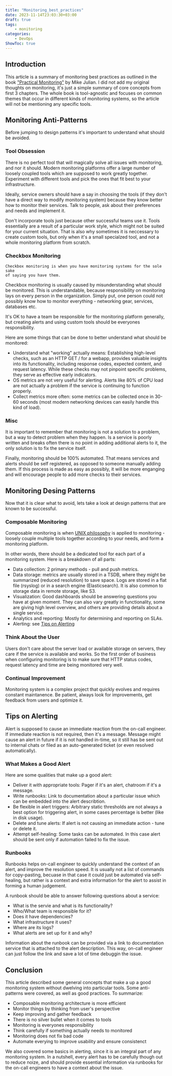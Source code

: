 ```yaml
---
title: "Monitoring_best_practices"
date: 2023-11-14T23:03:30+03:00
draft: true
tags:
    - monitoring
categories:
    - DevOps
ShowToc: true
---
```


## Introduction
This article is a summary of monitoring best practices as outlined in the book 
["Practical Monitoring"](https://www.oreilly.com/library/view/practical-monitoring/9781491957349/) 
by Mike Julian. I did not add  my original thoughts on monitoring, it's just 
a simple summary of core concepts from first 3 chapters. The whole book is 
tool-agnostic and focuses on common themes that occur in different kinds of 
monitoring systems, so the article will not be mentioning any specific tools.  


## Monitoring Anti-Patterns
Before jumping to design patterns it's important to understand what should be 
avoided.

### Tool Obsession
There is no perfect tool that will magically solve all issues with monitoring, 
and nor it should. Modern monitoring platforms offer a large number of loosely 
coupled tools which are supposed to work greatly together. Experiment with 
different tools and pick the ones that fit best to your infrastructure.  

Ideally, service owners should have a say in choosing the tools (if they don't 
have a direct way to modify monitoring system) because they know better how to 
monitor their services. Talk to people, ask about their preferences and needs 
and implement it.  

Don't incorporate tools just because other successful teams use it. Tools 
essentially are a result of a particular work style, which might not be 
suited for your current situation. That is also why sometimes it is neccessary 
to create custom tools, but only when it's a small specialzed tool, 
and not a whole monitoring platform from scratch.  

### Checkbox Monitoring
```
Checkbox monitoring is when you have monitoring systems for the sole sake
of saying you have them.
```
Checkbox monitoring is usually caused by misunderstanding what should be monitored. 
This is understandable, because responsibility on monitoring lays on every person 
in the organization. Simply put, one person could not possibly know how to monitor 
everything - networking gear, services, databases etc.  

It's OK to have a team be responsible for the monitoring platform generally, 
but creating alerts and using custom tools should be everyones responsibility.  

Here are some things that can be done to better understand what should be monitored:
- Understand what "working" actually means: Establishing high-level checks, such as an HTTP GET / for a webapp, provides valuable insights into its functionality, including response codes, expected content, and request latency. While these checks may not pinpoint specific problems, they serve as effective early indicators.
- OS metrics are not very useful for alerting. Alerts like 80% of CPU load are not actually a problem if the service is continuing to function properly.
- Collect metrics more often: some metrics can be collected once in 30-60 seconds (most modern networking devices can easily handle this kind of load).

### Misc
It is important to remember that monitoring is not a solution to a problem, but 
a way to detect problem when they happen. Is a service is poorly written and breaks 
often there is no point in adding additional alerts to it, the only solution is 
to fix the service itself.  

Finally, monitoring should be 100% automated. That means services and alerts should 
be self registered, as opposed to someone manually adding them. If this process is 
made as easy as possibly, it will be more enganging and will encourage people to add 
more checks to their services.  


## Monitoring Desing Patterns
Now that it is clear what to avoid, lets take a look at design patterns that are 
known to be successful.

### Composable Monitoring
Composable monitoring is when 
[UNIX philosophy](https://en.wikipedia.org/wiki/Unix_philosophy) 
is applied to monitoring - loosely couple multiple tools together according to 
your needs, and form a monitoring platform. 

In other words, there should be a dedicated tool for each part of a monitoring system. 
Here is a breakdown of all parts:
- Data collection: 2 primary methods - pull and push metrics.
- Data storage: metrics are usually stored in a TSDB, where they might be summarized (reduced resolution) to save space. Logs are stored in a flat file (rsyslog) or in a search engine (Elasticsearch). It is also common to storage data in remote storage, like S3.
- Visualization: Good dashboards should be answering questions you have at given moment. They can also vary greatly in functionality, some are giving high level overview, and others are providing details about a single service.
- Analytics and reporting: Mostly for determining and reporting on SLAs.
- Alerting: see [Tips on Alerting](#tips-on-alerting)

### Think About the User
Users don't care about the server load or available storage on servers, they care 
if the service is available and works. So the first order of business when configuring 
monitoring is to make sure that HTTP status codes, request latency and time are being 
monitored very well.  

### Continual Improvement
Monitoring system is a complex project that quickly evolves and requires constant 
maintanence. Be patient, always look for improvements, get feedback from users and 
optimize it.  


## Tips on Alerting
Alert is supposed to cause an immediate reaction from the on-call engineer. 
If immediate reaction is not required, then it's a message. Message might cause an 
alert in future if it is not handled in-time, so it still has be sent out to internal 
chats or filed as an auto-generated ticket (or even resolved automatically).  

### What Makes a Good Alert
Here are some qualities that make up a good alert:
- Deliver it with appropriate tools: Pager if it's an alert, chatroom if it's a message.
- Write runbooks: Link to documentation about a particular issue which can be embedded into the alert describtion.
- Be flexible in alert triggers: Arbitrary static thresholds are not always a best option for triggering alert, in some cases percentage is better (like in disk usage).
- Delete and tune alerts: If alert is not causing an immediate action - tune or delete it.
- Attempt self-healing: Some tasks can be automated. In this case alert should be sent only if automation failed to fix the issue.

### Runbooks
Runbooks helps on-call engineer to quickly understand the context of an alert, and 
improve the resolution speed. It is usually not a list of commands for copy-pasting, 
becuase in that case it could just be automated via self-healing, but rather is a 
context and extra information for the alert to assist in forming a human judgement.  

A runbook should be able to answer following questions about a service:
- What is the servie and what is its functionality?
- Who/What team is responsible for it?
- Does it have dependencies?
- What infrastructure it uses?
- Where are its logs?
- What alerts are set up for it and why?

Information about the runbook can be provided via a link to documentation service 
that is attached to the alert description. This way, on-call engineer can just 
follow the link and save a lot of time debuggin the issue.  


## Conclusion
This article described some general concepts that make a up a good monitoring system 
without dwelving into particular tools. Some anti-patterns were covered, as well as 
good practices. To summarize:
- Composable monitoring architecture is more efficient
- Monitor things by thinking from user's perspective
- Keep improving and gather feedback
- There is no silver bullet when it comes to tools
- Monitoring is everyones responsibility
- Think carefully if something actually needs to monitored
- Monitoring does not fix bad code
- Automate everying to improve usability and ensure consistenct

We also covered some basics in alerting, since it is an integral part of any 
monitoring system. In a nutshell, every alert has to be carefully though out 
to reduce noize, and should provide essential information via runbooks for 
the on-call engineers to have a context about the issue.  
